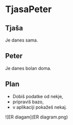 # TjasaPeter

## Tjaša

Je danes sama.

## Peter

Je danes bolan doma.

## Plan

* Dobiš podatke od nekje,
* pripraviš bazo,
* v aplikaciji pokažeš nekaj.

![ER diagam](ER diagram.png)
